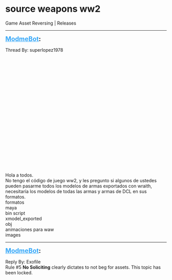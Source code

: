 # source weapons ww2
Game Asset Reversing | Releases

---
<strong style="font-size: 1.4em;"><span style="text-decoration: underline;text-decoration-color: #34a7f9;"><span style="color:#34a7f9;">ModmeBot</span></span>:</strong>

<p>Thread By: superlopez1978<br /> <br /><br /><br /><br /><br /><br /><br /><br /><br /><br /><br /><br /><br /><br /><br /><br /><br /><br /><br /><br /><br /><br />Hola a todos.<br />No tengo el c&#243;digo de juego ww2, y les pregunto si algunos de ustedes pueden pasarme todos los modelos de armas exportados con wraith, necesitar&#237;a los modelos de todas las armas y armas de DCL en sus formatos.<br />formatos <br />maya <br />bin script <br />xmodel_exported <br />obj <br />animaciones para waw <br />images</p>

---
<strong style="font-size: 1.4em;"><span style="text-decoration: underline;text-decoration-color: #34a7f9;"><span style="color:#34a7f9;">ModmeBot</span></span>:</strong>

<p>Reply By: Exofile<br />Rule #5 <strong>No Soliciting</strong> clearly dictates to not beg for assets. This topic has been locked.</p>
